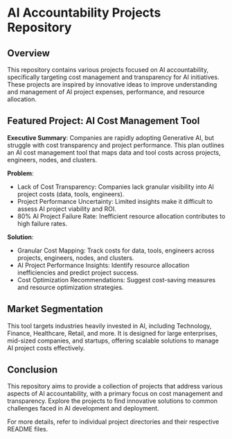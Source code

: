 
# AI Accountability Projects Repository

## Overview

This repository contains various projects focused on AI accountability, specifically targeting cost management and transparency for AI initiatives. These projects are inspired by innovative ideas to improve understanding and management of AI project expenses, performance, and resource allocation.

## Featured Project: AI Cost Management Tool

**Executive Summary**: Companies are rapidly adopting Generative AI, but struggle with cost transparency and project performance. This plan outlines an AI cost management tool that maps data and tool costs across projects, engineers, nodes, and clusters.

**Problem**:
- Lack of Cost Transparency: Companies lack granular visibility into AI project costs (data, tools, engineers).
- Project Performance Uncertainty: Limited insights make it difficult to assess AI project viability and ROI.
- 80% AI Project Failure Rate: Inefficient resource allocation contributes to high failure rates.

**Solution**: 
- Granular Cost Mapping: Track costs for data, tools, engineers across projects, engineers, nodes, and clusters.
- AI Project Performance Insights: Identify resource allocation inefficiencies and predict project success.
- Cost Optimization Recommendations: Suggest cost-saving measures and resource optimization strategies.

## Market Segmentation

This tool targets industries heavily invested in AI, including Technology, Finance, Healthcare, Retail, and more. It is designed for large enterprises, mid-sized companies, and startups, offering scalable solutions to manage AI project costs effectively.

## Conclusion

This repository aims to provide a collection of projects that address various aspects of AI accountability, with a primary focus on cost management and transparency. Explore the projects to find innovative solutions to common challenges faced in AI development and deployment.

For more details, refer to individual project directories and their respective README files.
